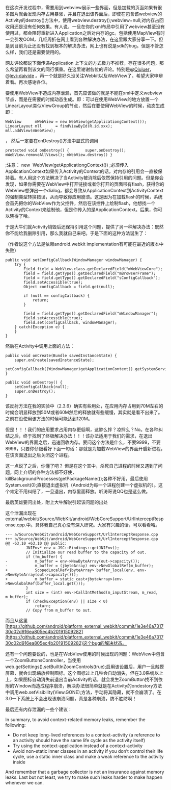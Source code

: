 

在这次开发过程中，需要用到webview展示一些界面，但是加载的页面如果有很多图片就会发现内存占用暴涨，并且在退出该界面后，即使在包含该webview的Activity的destroy()方法中，使用webview.destroy();webview=null;对内存占回收用还是没有任何效果。有人说，一旦在你的xml布局中引用了webview甚至没有使用过，都会阻碍重新进入Application之后对内存的gc。包括使用MapView有时一会引发OOM，几经周折在网上看到各种解决办法，在这里跟大家分享一下。但是到目前为止还没有找到根本的解决办法，网上也有说是sdk的bug。但是不管怎么样，我们还是需要使用的。

网友评论都说下面传递Application 上下文的方式极力不推荐，存在很多问题，那么希望再看到该文的同行慎重。在这里谢谢各位的评论。特别是@[Qiujuer](https://my.oschina.net/qiujuer)， @[levi-daivide](https://my.oschina.net/u/1015336) 。再一个就是好久没关注Webkit以及WebView了。希望大家申辩着看。再次感谢各位。

要使用WebView不造成内存泄漏，首先应该做的就是不能在xml中定义webview节点，而是在需要的时候动态生成。即：可以在使用WebView的地方放置一个LinearLayout类似ViewGroup的节点，然后在要使用WebView的时候，动态生成即：

~~~
WebView      mWebView = new WebView(getApplicationgContext()); 
LinearLayout mll      = findViewById(R.id.xxx); 
mll.addView(mWebView);
~~~

， 然后一定要在onDestroy()方法中显式的调用

~~~
protected void onDestroy() {       super.onDestroy(); mWebView.removeAllViews(); mWebView.destroy() }
~~~

;注意： new  WebView(getApplicationgContext()) ;必须传入ApplicationContext如果传入Activity的Context的话，对内存的引用会一直被保持着。有人用这个方法解决了当Activity被消除后依然保持引用的问题。但是你会发现，如果你需要在WebView中打开链接或者你打开的页面带有flash，获得你的WebView想弹出一个dialog，都会导致从ApplicationContext到ActivityContext的强制类型转换错误，从而导致你应用崩溃。这是因为在加载flash的时候，系统会首先把你的WebView作为父控件，然后在该控件上绘制flash，他想找一个Activity的Context来绘制他，但是你传入的是ApplicationContext。后果，你可以晓得了哈。

于是大牛们就Activity销毁后还保持引用这个问题，提供了另一种解决办法：既然你不能给我删除引用，那么我就自己来吧。于是下面的这种方法诞生了：

（作者说这个方法是依赖android.webkit implementation有可能在最近的版本中失败）

~~~
public void setConfigCallback(WindowManager windowManager) {
    try {
        Field field = WebView.class.getDeclaredField("mWebViewCore");
        field = field.getType().getDeclaredField("mBrowserFrame");
        field = field.getType().getDeclaredField("sConfigCallback");
        field.setAccessible(true);
        Object configCallback = field.get(null);

        if (null == configCallback) {
            return;
        }

        field = field.getType().getDeclaredField("mWindowManager");
        field.setAccessible(true);
        field.set(configCallback, windowManager);
    } catch(Exception e) {
    }
}
~~~

然后在Activity中调用上面的方法：

~~~
public void onCreate(Bundle savedInstanceState) {
    super.onCreate(savedInstanceState);
    setConfigCallback((WindowManager)getApplicationContext().getSystemService(Context.WINDOW_SERVICE));
}

public void onDestroy() {
    setConfigCallback(null);
    super.onDestroy();
}
~~~

该反射方法在我的实验中（2.3.6）确实有些用处，在应用内存占用到70M左右的时候会明显释放到50M或者60M然后的释放就有些缓慢，其实就是看不出来了。之前在没使用该方法的时候可能达到120M。

但是！！！我们的应用要求占用内存更低啊，这肿么拌？凉拌么？No。在各种纠结之后，终于找到了终极解决办法！！！该办法适用于我们的需求，在退出WebView的界面之后，迅速回收内存。要问这个方法是什么，不要9999，不要8999，只要你仔细看好下面一句话：那就是为加载WebView的界面开启新进程，在该页面退出之后关闭这个进程。

这一点说了之后，你懂了吧？
但是在这个其中，杀死自己进程的时候又遇到了问题，网上介绍的各种方法都不好使，
killBackgroundProcesses(getPackageName());各种不好用，最后使用System.exit(0);直接退出虚拟机（Android为每一个进程创建一个虚拟机的）。这个肯定不用纠结了，一旦退出，内存里面释放。听涛哥说QQ也是这么做。

最后英雄要问出处，附上大牛解说引起该问题的出处

这个泄漏出现在external/webkit/Source/WebKit/android/WebCoreSupport/UrlInterceptResponse.cpp.中。具体我自己真心没有深入研究。大家有兴趣的话，可以看看哈。

~~~
--- a/Source/WebKit/android/WebCoreSupport/UrlInterceptResponse.cpp
+++ b/Source/WebKit/android/WebCoreSupport/UrlInterceptResponse.cpp
@@ -63,10 +63,10 @@ public:
         JNIEnv* env = JSC::Bindings::getJNIEnv();
         // Initialize our read buffer to the capacity of out.
         if (!m_buffer) {
-            m_buffer = env->NewByteArray(out->capacity());
-            m_buffer = (jbyteArray) env->NewGlobalRef(m_buffer);
+            ScopedLocalRef<jbyteArray> buffer_local(env, env->NewByteArray(out->capacity()));
+            m_buffer = static_cast<jbyteArray>(env->NewGlobalRef(buffer_local.get()));
         }
         int size = (int) env->CallIntMethod(m_inputStream, m_read, m_buffer);
         if (checkException(env) || size < 0)
             return;
         // Copy from m_buffer to out.
~~~

而且从这里[https://github.com/android/platform_external_webkit/commit/1e3e46a731730c02d916ea805ec4b20191509282](https://github.com/android/platform_external_webkit/commit/1e3e46a731730c02d916ea805ec4b20191509282)这个bug的解决状态。

还有一个问题要说的，也是在WebView使用的时候出现的问题：WebView中包含一个ZoomButtonsController，当使用web.getSettings().setBuiltInZoomControls(true);启用该设置后，用户一旦触摸屏幕，就会出现缩放控制图标。这个图标过上几秒会自动消失，但在3.0系统以上上，如果图标自动消失前退出当前Activity的话，就会发生ZoomButton找不到依附的Window而造成程序崩溃，解决办法很简单就是在Activity的ondestory方法中调用web.setVisibility(View.GONE);方法，手动将其隐藏，就不会崩溃了。在3.0一下系统上不会出现该崩溃问题，真是各种崩溃，防不胜防啊！

最后还有内存泄漏的一些个建议：

In summary, to avoid context-related memory leaks, remember the following:

*   Do not keep long-lived references to a context-activity (a reference to an activity should have the same life cycle as the activity itself)
*   Try using the context-application instead of a context-activity
*   Avoid non-static inner classes in an activity if you don’t control their life cycle, use a static inner class and make a weak reference to the activity inside

And remember that a garbage collector is not an insurance against memory leaks. Last but not least, we try to make such leaks harder to make happen whenever we can.

